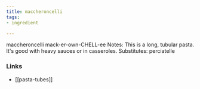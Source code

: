 ```yaml
---
title: maccheroncelli
tags:
- ingredient

---
```

maccheroncelli mack-er-own-CHELL-ee Notes: This is a long, tubular pasta. It's good with heavy sauces or in casseroles. Substitutes: perciatelle

### Links

* [[pasta-tubes]]
